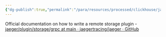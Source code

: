 ```yaml
---
{"dg-publish":true,"permalink":"/para/resources/processed/clickhouse/jaegar-clickhouse-community-edition/","tags":["Database/Clickhouse","O11y/Jaegar","O11y/Jaegar/RemoteStorage","grpc"]}
---
```


Official documentation on how to write a remote storage plugin - [jaeger/plugin/storage/grpc at main · jaegertracing/jaeger · GitHub](https://github.com/jaegertracing/jaeger/tree/main/plugin/storage/grpc)


